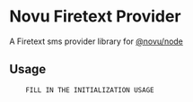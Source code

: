 # Novu Firetext Provider

A Firetext sms provider library for [@novu/node](https://github.com/novuhq/novu)

## Usage

```javascript
    FILL IN THE INITIALIZATION USAGE
```
